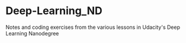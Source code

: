 # Deep-Learning_ND
Notes and coding exercises from the various lessons in Udacity's Deep Learning Nanodegree
